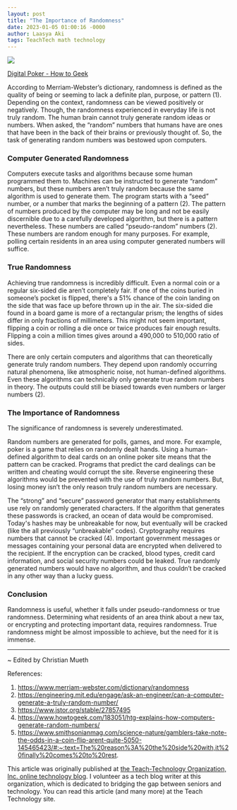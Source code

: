 ```yaml
---
layout: post
title: "The Importance of Randomness"
date: 2023-01-05 01:00:16 -0000
author: Laasya Aki
tags: TeachTech math technology
---
```

![](https://www.howtogeek.com/wp-content/uploads/2014/02/video-poker-gambling-randomness.jpg?trim=1,1&bg-color=000&pad=1,1)

[Digital Poker - How to Geek](https://www.howtogeek.com/183051/htg-explains-how-computers-generate-random-numbers/)

According to Merriam-Webster’s dictionary, randomness is defined as the quality of being or seeming to lack a definite plan, purpose, or pattern (1). Depending on the context, randomness can be viewed positively or negatively. Though, the randomness experienced in everyday life is not truly random. The human brain cannot truly generate random ideas or numbers. When asked, the “random” numbers that humans have are ones that have been in the back of their brains or previously thought of. So, the task of generating random numbers was bestowed upon computers. 

### Computer Generated Randomness

Computers execute tasks and algorithms because some human programmed them to. Machines can be instructed to generate “random” numbers, but these numbers aren’t truly random because the same algorithm is used to generate them. The program starts with a “seed” number, or a number that marks the beginning of a pattern (2). The pattern of numbers produced by the computer may be long and not be easily discernible due to a carefully developed algorithm, but there is a pattern nevertheless. These numbers are called “pseudo-random” numbers (2). These numbers are random enough for many purposes. For example, polling certain residents in an area using computer generated numbers will suffice. 

### True Randomness

Achieving true randomness is incredibly difficult. Even a normal coin or a regular six-sided die aren’t completely fair. If one of the coins buried in someone’s pocket is flipped, there's a 51% chance of the coin landing on the side that was face up before thrown up in the air. The six-sided die found in a board game is more of a rectangular prism; the lengths of sides differ in only fractions of millimeters. This might not seem important, flipping a coin or rolling a die once or twice produces fair enough results. Flipping a coin a million times gives around a 490,000 to 510,000 ratio of sides.  

There are only certain computers and algorithms that can theoretically generate truly random numbers. They depend upon randomly occurring natural phenomena, like atmospheric noise, not human-defined algorithms. Even these algorithms can technically only generate true random numbers in theory. The outputs could still be biased towards even numbers or larger numbers (2). 

### The Importance of Randomness

The significance of randomness is severely underestimated. 

Random numbers are generated for polls, games, and more. For example, poker is a game that relies on randomly dealt hands. Using a human-defined algorithm to deal cards on an online poker site means that the pattern can be cracked. Programs that predict the card dealings can be written and cheating would corrupt the site. Reverse engineering these algorithms would be prevented with the use of truly random numbers. But, losing money isn’t the only reason truly random numbers are necessary. 

The “strong” and “secure” password generator that many establishments use rely on randomly generated characters. If the algorithm that generates these passwords is cracked, an ocean of data would be compromised. Today's hashes may be unbreakable for now, but eventually will be cracked (like the all previously “unbreakable” codes). Cryptography requires numbers that cannot be cracked (4). Important government messages or messages containing your personal data are encrypted when delivered to the recipient. If the encryption can be cracked, blood types, credit card information, and social security numbers could be leaked. True randomly generated numbers would have no algorithm, and thus couldn’t be cracked in any other way than a lucky guess. 

### Conclusion

Randomness is useful, whether it falls under pseudo-randomness or true randomness. Determining what residents of an area think about a new tax, or encrypting and protecting important data, requires randomness. True randomness might be almost impossible to achieve, but the need for it is immense.

******


~ Edited by Christian Mueth

References:
1. https://www.merriam-webster.com/dictionary/randomness
2. https://engineering.mit.edu/engage/ask-an-engineer/can-a-computer-generate-a-truly-random-number/
3. https://www.jstor.org/stable/27857495
4. https://www.howtogeek.com/183051/htg-explains-how-computers-generate-random-numbers/
5. https://www.smithsonianmag.com/science-nature/gamblers-take-note-the-odds-in-a-coin-flip-arent-quite-5050-145465423/#:~:text=The%20reason%3A%20the%20side%20with,it%20finally%20comes%20to%20rest.

This article was originally published at [the Teach-Technology Organization, Inc. online technology blog](https://teach-technology.org/blog). I volunteer as a tech blog writer at this organization, which is dedicated to bridging the gap between seniors and technology. You can read this article (and many more) at the Teach Technology site. 
